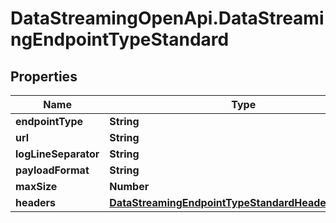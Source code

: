 # DataStreamingOpenApi.DataStreamingEndpointTypeStandard

## Properties

Name | Type | Description | Notes
------------ | ------------- | ------------- | -------------
**endpointType** | **String** |  | [optional] 
**url** | **String** |  | [optional] 
**logLineSeparator** | **String** |  | [optional] 
**payloadFormat** | **String** |  | [optional] 
**maxSize** | **Number** |  | [optional] 
**headers** | [**DataStreamingEndpointTypeStandardHeadersExample**](DataStreamingEndpointTypeStandardHeadersExample.md) |  | [optional] 


